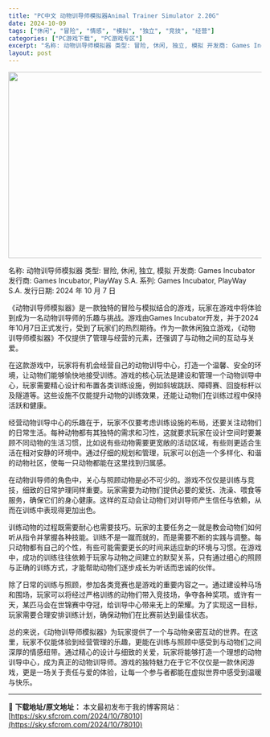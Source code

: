 ```yaml
---
title: "PC中文 动物训导师模拟器Animal Trainer Simulator 2.20G"
date: 2024-10-09
tags: ["休闲", "冒险", "情感", "模拟", "独立", "竞技", "经营"]
categories: ["PC游戏下载", "PC游戏专区"]
excerpt: "名称: 动物训导师模拟器 类型: 冒险, 休闲, 独立, 模拟 开发商: Games Incubator 发行商: Games Incubator, PlayWay S.A. 系列: Games Incubator, PlayWay S.A. 发行日期: 2024 年 10 月 7 日 《动物训导师&hellip;"
layout: post
---
```


<img class="aligncenter size-full wp-image-78011" src="https://sky.sfcrom.com/wp-content/uploads/2024/10/202410090802533.webp" alt="" width="660" height="370" />

名称: 动物训导师模拟器
类型: 冒险, 休闲, 独立, 模拟
开发商: Games Incubator
发行商: Games Incubator, PlayWay S.A.
系列: Games Incubator, PlayWay S.A.
发行日期: 2024 年 10 月 7 日

《动物训导师模拟器》是一款独特的冒险与模拟结合的游戏，玩家在游戏中将体验到成为一名动物训导师的乐趣与挑战。游戏由Games Incubator开发，并于2024年10月7日正式发行，受到了玩家们的热烈期待。作为一款休闲独立游戏，《动物训导师模拟器》不仅提供了管理与经营的元素，还强调了与动物之间的互动与关爱。

在这款游戏中，玩家将有机会经营自己的动物训导中心，打造一个温馨、安全的环境，让动物们能够愉快地接受训练。游戏的核心玩法是建设和管理一个动物训导中心，玩家需要精心设计和布置各类训练设施，例如斜坡跳跃、障碍赛、回旋标杆以及隧道等。这些设施不仅能提升动物的训练效果，还能让动物们在训练过程中保持活跃和健康。

经营动物训导中心的乐趣在于，玩家不仅要考虑训练设施的布局，还要关注动物们的日常生活。每种动物都有其独特的需求和习性，这就要求玩家在设计空间时要兼顾不同动物的生活习惯，比如说有些动物需要更宽敞的活动区域，有些则更适合生活在相对安静的环境中。通过仔细的规划和管理，玩家可以创造一个多样化、和谐的动物社区，使每一只动物都能在这里找到归属感。

在动物训导师的角色中，关心与照顾动物是必不可少的。游戏不仅仅是训练与竞技，细致的日常护理同样重要。玩家需要为动物们提供必要的爱抚、洗澡、喂食等服务，确保它们的身心健康。这样的互动会让动物们对训导师产生信任与依赖，从而在训练中表现得更加出色。

训练动物的过程既需要耐心也需要技巧。玩家的主要任务之一就是教会动物们如何听从指令并掌握各种技能。训练不是一蹴而就的，而是需要不断的实践与调整。每只动物都有自己的个性，有些可能需要更长的时间来适应新的环境与习惯。在游戏中，成功的训练往往依赖于玩家与动物之间建立的默契关系，只有通过细心的照顾与正确的训练方式，才能帮助动物们逐步成长为听话而忠诚的伙伴。

除了日常的训练与照顾，参加各类竞赛也是游戏的重要内容之一。通过建设种马场和围场，玩家可以将经过严格训练的动物们带入竞技场，争夺各种奖项。或许有一天，某匹马会在世锦赛中夺冠，给训导中心带来无上的荣耀。为了实现这一目标，玩家需要合理安排训练计划，确保动物们在比赛前达到最佳状态。

总的来说，《动物训导师模拟器》为玩家提供了一个与动物亲密互动的世界。在这里，玩家不仅能体验到经营管理的乐趣，更能在训练与照顾中感受到与动物们之间深厚的情感纽带。通过精心的设计与细致的关爱，玩家将能够打造一个理想的动物训导中心，成为真正的动物训导师。游戏的独特魅力在于它不仅仅是一款休闲游戏，更是一场关于责任与爱的体验，让每一个参与者都能在虚拟世界中感受到温暖与快乐。

---
📖 **下载地址/原文地址：** 本文最初发布于我的博客网站：[https://sky.sfcrom.com/2024/10/78010](https://sky.sfcrom.com/2024/10/78010)
